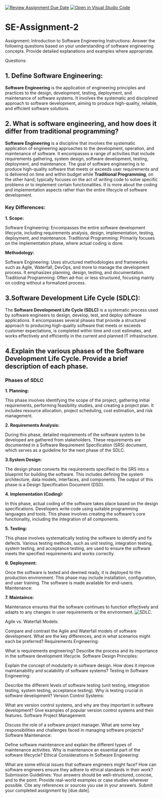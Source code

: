 [![Review Assignment Due Date](https://classroom.github.com/assets/deadline-readme-button-24ddc0f5d75046c5622901739e7c5dd533143b0c8e959d652212380cedb1ea36.svg)](https://classroom.github.com/a/-ucQIGTc)
[![Open in Visual Studio Code](https://classroom.github.com/assets/open-in-vscode-718a45dd9cf7e7f842a935f5ebbe5719a5e09af4491e668f4dbf3b35d5cca122.svg)](https://classroom.github.com/online_ide?assignment_repo_id=15205553&assignment_repo_type=AssignmentRepo)
# SE-Assignment-2
Assignment: Introduction to Software Engineering
Instructions:
Answer the following questions based on your understanding of software engineering concepts. Provide detailed explanations and examples where appropriate.

Questions:
## 1. Define Software Engineering:
**Software Engineering** is the application of engineering principles and practices to the design, development, testing, deployment, and maintenance of software systems. It involves the systematic and disciplined approach to software development, aiming to produce high-quality, reliable, and efficient software solutions.


## 2. What is software engineering, and how does it differ from traditional programming?
**Software Engineering** is a discipline that involves the systematic application of engineering approaches to the development, operation, and maintenance of software. It encompasses a range of activities that include requirements gathering, system design, software development, testing, deployment, and maintenance. The goal of software engineering is to produce high-quality software that meets or exceeds user requirements and is delivered on time and within budget while **Traditional Programming**, on the other hand, typically focuses on the act of writing code to solve specific problems or to implement certain functionalities. It is more about the coding and implementation aspects rather than the entire lifecycle of software development.

### **Key Differences:**
**1. Scope:**

Software Engineering: Encompasses the entire software development lifecycle, including requirements analysis, design, implementation, testing, deployment, and maintenance.
Traditional Programming: Primarily focuses on the implementation phase, where actual coding is done.

**Methodology:**

Software Engineering: Uses structured methodologies and frameworks such as Agile, Waterfall, DevOps, and more to manage the development process. It emphasizes planning, design, testing, and documentation.
Traditional Programming: Often ad-hoc or less structured, focusing mainly on coding without a formalized process.

## 3.Software Development Life Cycle (SDLC):
The **Software Development Life Cycle (SDLC)** is a systematic process used by software engineers to design, develop, test, and deploy software applications. It encompasses several phases that provide a structured approach to producing high-quality software that meets or exceeds customer expectations, is completed within time and cost estimates, and works effectively and efficiently in the current and planned IT infrastructure.



## 4.Explain the various phases of the Software Development Life Cycle. Provide a brief description of each phase.
### Phases of SDLC
**1. Planning:**

This phase involves identifying the scope of the project, gathering initial requirements, performing feasibility studies, and creating a project plan. It includes resource allocation, project scheduling, cost estimation, and risk management.

**2. Requirements Analysis:**

During this phase, detailed requirements of the software system to be developed are gathered from stakeholders. These requirements are documented in a Software Requirement Specification (SRS) document, which serves as a guideline for the next phase of the SDLC.

**3.System Design:**

The design phase converts the requirements specified in the SRS into a blueprint for building the software. This includes defining the system architecture, data models, interfaces, and components. The output of this phase is a Design Specification Document (DSD).

**4. Implementation (Coding):**

In this phase, actual coding of the software takes place based on the design specifications. Developers write code using suitable programming languages and tools. This phase involves creating the software's core functionality, including the integration of all components.

**5. Testing:**

This phase involves systematically testing the software to identify and fix defects. Various testing methods, such as unit testing, integration testing, system testing, and acceptance testing, are used to ensure the software meets the specified requirements and works correctly.

**6. Deployment:**

Once the software is tested and deemed ready, it is deployed to the production environment. This phase may include installation, configuration, and user training. The software is made available for end-users.
Maintenance:

**7. Maintaince:**

 Maintenance ensures that the software continues to function effectively and adapts to any changes in user requirements or the environment.
 ![SDLC.](https://static.javatpoint.com/tutorial/software-engineering/images/software-engineering-software-development-life-cycle.png "This is a SDLC image.")


Agile vs. Waterfall Models:

Compare and contrast the Agile and Waterfall models of software development. What are the key differences, and in what scenarios might each be preferred?
Requirements Engineering:

What is requirements engineering? Describe the process and its importance in the software development lifecycle.
Software Design Principles:

Explain the concept of modularity in software design. How does it improve maintainability and scalability of software systems?
Testing in Software Engineering:

Describe the different levels of software testing (unit testing, integration testing, system testing, acceptance testing). Why is testing crucial in software development?
Version Control Systems:

What are version control systems, and why are they important in software development? Give examples of popular version control systems and their features.
Software Project Management:

Discuss the role of a software project manager. What are some key responsibilities and challenges faced in managing software projects?
Software Maintenance:

Define software maintenance and explain the different types of maintenance activities. Why is maintenance an essential part of the software lifecycle?
Ethical Considerations in Software Engineering:

What are some ethical issues that software engineers might face? How can software engineers ensure they adhere to ethical standards in their work?
Submission Guidelines:
Your answers should be well-structured, concise, and to the point.
Provide real-world examples or case studies wherever possible.
Cite any references or sources you use in your answers.
Submit your completed assignment by [due date].
